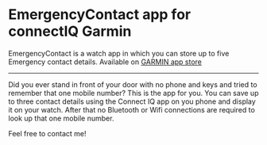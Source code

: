 # EmergencyContact app for connectIQ Garmin

EmergencyContact is a watch app in which you can store up to five Emergency contact details.
Available on [GARMIN app store](https://apps.garmin.com/en-US/apps/156d0b9f-612c-4612-9a01-339d0c8036b3)

---

Did you ever stand in front of your door with no phone and keys and tried to remember that one mobile number?
This is the app for you. You can save up to three contact details using the Connect IQ app on you phone and display it on your watch. After that no Bluetooth or Wifi connections are required to look up that one mobile number.

Feel free to contact me!